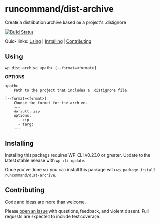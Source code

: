 runcommand/dist-archive
=======================

Create a distribution archive based on a project's .distignore

[![Build Status](https://travis-ci.org/runcommand/dist-archive.svg?branch=master)](https://travis-ci.org/runcommand/dist-archive)

Quick links: [Using](#using) | [Installing](#installing) | [Contributing](#contributing)

## Using


~~~
wp dist-archive <path> [--format=<format>]
~~~

**OPTIONS**

	<path>
		Path to the project that includes a .distignore file.

	[--format=<format>]
		Choose the format for the archive.
		---
		default: zip
		options:
		  - zip
		  - targz
		---



## Installing

Installing this package requires WP-CLI v0.23.0 or greater. Update to the latest stable release with `wp cli update`.

Once you've done so, you can install this package with `wp package install runcommand/dist-archive`.

## Contributing

Code and ideas are more than welcome.

Please [open an issue](https://github.com/runcommand/dist-archive/issues) with questions, feedback, and violent dissent. Pull requests are expected to include test coverage.
